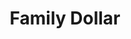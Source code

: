 ---
title: "Family Dollar"
url: /columbus/family-dollar-oakland-park-avenue/
shop: variety store
---